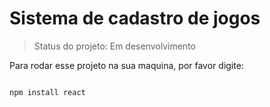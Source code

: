# Sistema de cadastro de jogos

> Status do projeto: Em desenvolvimento

Para rodar esse projeto na sua maquina, por favor digite:

```

npm install react

``` 
